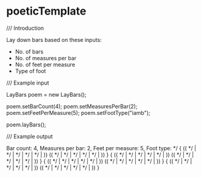 # poeticTemplate
/// Introduction

Lay down bars based on these inputs:

* No. of bars
* No. of measures per bar
* No. of feet per measure
* Type of foot

/// Example input

LayBars poem = new LayBars();

poem.setBarCount(4);
poem.setMeasuresPerBar(2);
poem.setFeetPerMeasure(5);
poem.setFootType("iamb");

poem.layBars();

/// Example output

Bar count: 4, Measures per bar: 2, Feet per measure: 5, Foot type:  */ 
{  ((  */  |  */  |  */  |  */  |  */  |  ))  ((  */  |  */  |  */  |  */  |  */  |  ))  }
{  ((  */  |  */  |  */  |  */  |  */  |  ))  ((  */  |  */  |  */  |  */  |  */  |  ))  }
{  ((  */  |  */  |  */  |  */  |  */  |  ))  ((  */  |  */  |  */  |  */  |  */  |  ))  }
{  ((  */  |  */  |  */  |  */  |  */  |  ))  ((  */  |  */  |  */  |  */  |  */  |  ))  }